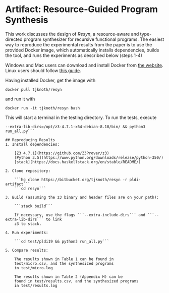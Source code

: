 # Artifact: Resource-Guided Program Synthesis

This work discusses the design of _Resyn_, a resource-aware and type-directed
program 
synthesizer for recursive functional programs.
The easiest way to reproduce the experimental results from the paper is to 
use the provided Docker image, which automatically installs dependencies,
builds the tool, and runs the experiments as described below (steps 1-4)

Windows and Mac users can download and install Docker from 
[the website](https://www.docker.com/products).
Linux users should follow 
[this guide](https://docs.docker.com/install/linux/docker-ee/ubuntu/).

Having installed Docker, get the image with 

```docker pull tjknoth/resyn``` 

and run it with 

```docker run -it tjknoth/resyn bash```

This will start a terminal in the testing directory. To run the tests, execute

```stack build --extra-include-dirs=/opt/z3-4.7.1-x64-debian-8.10/include/
--extra-lib-dirs=/opt/z3-4.7.1-x64-debian-8.10/bin/ && python3 run_all.py```

## Reproducing Results
1. Install dependencies:

    [Z3 4.7.1](https://github.com/Z3Prover/z3)  
    [Python 3.5](https://www.python.org/downloads/release/python-350/)  
    [stack](https://docs.haskellstack.org/en/stable/README/)  

2. Clone repository:

    ```hg clone https://bitbucket.org/tjknoth/resyn -r pldi-artifact```  
    ```cd resyn```

3. Build (assuming the z3 binary and header files are on your path):

    ```stack build```

    If necessary, use the flags ```--extra-include-dirs``` and ```--extra-lib-dirs``` to link
    z3 to stack.

4. Run experiments:

    ```cd test/pldi19 && python3 run_all.py```

5. Compare results: 

    The results shown in Table 1 can be found in 
    test/micro.csv, and the synthesized programs
    in test/micro.log

    The results shown in Table 2 (Appendix H) can be
    found in test/results.csv, and the synthesized programs 
    in test/results.log


